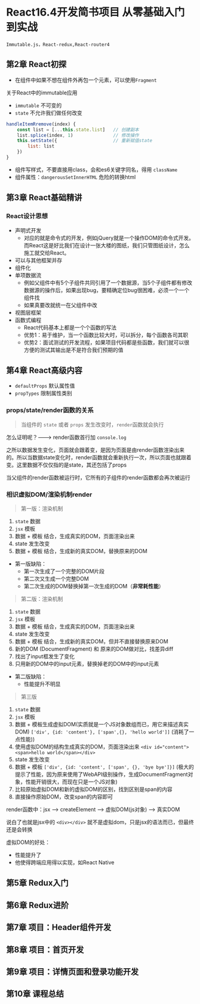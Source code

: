 # React16.4开发简书项目 从零基础入门到实战

    Immutable.js，React-redux,React-router4

## 第2章 React初探

* 在组件中如果不想在组件外再包一个元素，可以使用`Fragment`

关于React中的immutable应用

* `immutable` 不可变的
* `state` 不允许我们做任何改变

```js
handleItemRremove(index) {
    const list = [...this.state.list]   // 创建副本
    list.splice(index, 1)               // 修改操作
    this.setState({                     // 重新赋值state
        list: list
    })
}
```

* 组件写样式，不要直接用class，会和es6关键字同名，得用 `className`
* 组件属性：`dangerousSetInnerHTML` 危险的转换html

## 第3章 React基础精讲

### React设计思想

* 声明式开发
  * 对应的就是命令式的开发，例如jQuery就是一个操作DOM的命令式开发。而React这是好比我们在设计一张大楼的图纸，我们只管图纸设计，怎么施工就交给React。
* 可以与其他框架并存
* 组件化
* 单项数据流
  * 例如父组件中有5个子组件共同引用了一个数据源，当5个子组件都有修改数据源的操作后，如果出现bug，要精确定位bug很困难，必须一个一个组件找
  * 如果真要改就统一在父组件中改
* 视图层框架
* 函数式编程
  * React代码基本上都是一个个函数的写法
  * 优势1：易于维护，当一个函数比较大时，可以拆分，每个函数各司其职
  * 优势2：面试测试的开发流程，如果项目代码都是些函数，我们就可以很方便的测试其输出是不是符合我们预期的值

## 第4章 React高级内容

* `defaultProps` 默认属性值
* `propTypes`    限制属性类别

### props/state/render函数的关系

> 当组件的 `state` 或者 `props` 发生改变时，`render`函数就会执行

怎么证明呢？---> render函数首行加 `console.log`

之所以数据发生变化，页面就会跟着变，是因为页面是由render函数渲染出来的。所以当数据state变化时，render函数就会重新执行一次，所以页面也就跟着变。这里数据不仅仅指的是state，其还包括了props

当父组件的render函数被运行时，它所有的子组件的render函数都会再次被运行

### 相识虚拟DOM/渲染机制render

> 第一版：渲染机制

1. `state` 数据
2. `jsx` 模板
3. 数据 + 模板 结合，生成真实的DOM，页面渲染出来
4. state 发生改变
5. 数据 + 模板 结合，生成新的真实DOM，替换原来的DOM

* 第一版缺陷：
  * 第一次生成了一个完整的DOM片段
  * 第二次又生成一个完整DOM
  * 第二次生成的DOM替换掉第一次生成的DOM（**非常耗性能**）

> 第二版：渲染机制

1. `state` 数据
2. `jsx` 模板
3. 数据 + 模板 结合，生成真实的DOM，页面渲染出来
4. state 发生改变
5. 数据 + 模板 结合，生成新的真实DOM，但并不直接替换原来DOM
6. 新的DOM (DocumentFragment) 和 原来的DOM做对比，找差异diff
7. 找出了input框发生了变化
8. 只用新的DOM中的input元素，替换掉老的DOM中的input元素

* 第二版缺陷：
  * 性能提升不明显

> 第三版

1. `state` 数据
2. `jsx` 模板
3. 数据 + 模板生成虚拟DOM(实质就是一个JS对象数组而已，用它来描述真实DOM) `['div', {id: 'content'}, ['span',{}, 'hello world']]` (消耗了一点性能))
4. 使用虚拟DOM的结构生成真实的DOM，页面渲染出来 `<div id="content"><span>hello world</span></div>`
5. state 发生改变
6. 数据 + 模板 `['div', {id: 'content', ['span', {}, 'bye bye']}]` (极大的提示了性能，因为原来使用了WebAPI级别操作，生成DocumentFragment对象，性能开销很大，而现在只是一个JS对象)
7. 比较原始虚拟DOM和新的虚拟DOM的区别，找到区别是span的内容
8. 直接操作原始DOM，改变span的内容即可

render函数中：jsx --> createElement --> 虚拟DOM(js对象) --> 真实DOM

说白了也就是jsx中的 `<div></div>` 就不是虚拟dom，只是jsx的语法而已，但最终还是会转换

虚拟DOM的好处：

* 性能提升了
* 他使得跨端应用得以实现，如React Native

## 第5章 Redux入门

## 第6章 Redux进阶

## 第7章 项目：Header组件开发

## 第8章 项目：首页开发

## 第9章 项目：详情页面和登录功能开发

## 第10章 课程总结